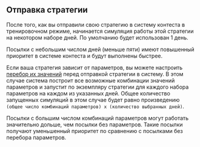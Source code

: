 ## Отправка стратегии

После того, как вы отправили свою стратегию в систему контеста в тренировочном режиме, начинается симуляция работы этой стратегии на некотором наборе дней.
По умолчанию будет использован 1 день.

Посылки с небольшим числом дней (меньше пяти) имеют повышенный приоритет в системе контеста и будут выполнены быстрее.

Если ваша стратегия зависит от параметров, вы можете настроить [перебор их значений](params.md) перед отправкой стратегии в систему.
В этом случае система построит все возможные комбинации значений параметров и запустит по экземпляру стратегии для каждого набора параметров на каждом из указанных дней.
Общее количество запущенных симуляций в этом случае будет равно произведению `(общее число комбинаций параметров) x (количество выбранных дней)`.

Посылки с большим числом комбинаций параметров могут работать значительно дольше, чем посылки без параметров.
Такие посылки получают уменьшенный приоритет по сравнению с посылками без перебора параметров.
